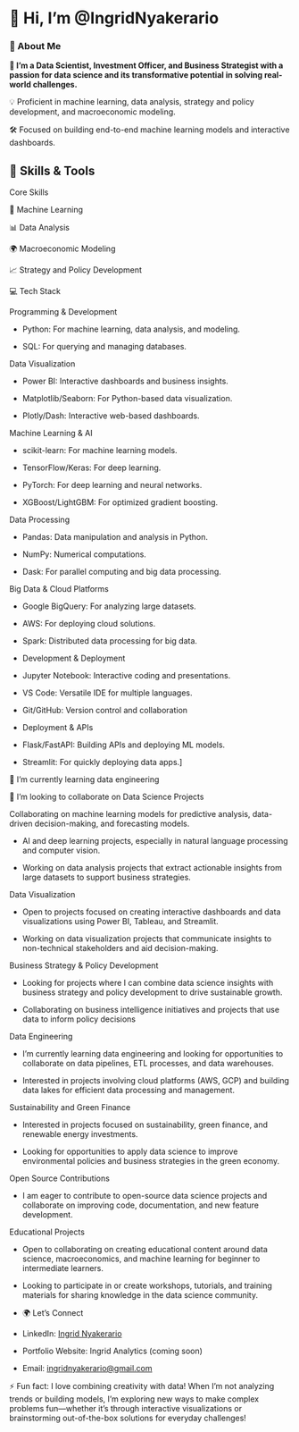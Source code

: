 <p align="center">
   
   # 👋 Hi, I’m @IngridNyakerario
</p>
 
   ### 🚀 About Me
 
<p align="center">
   
   **🌟 I’m a Data Scientist, Investment Officer, and Business Strategist with a passion for data science and its transformative potential in solving real-world challenges.**

   💡 Proficient in machine learning, data analysis, strategy and policy development, and macroeconomic modeling.

   🛠️ Focused on building end-to-end machine learning models and interactive dashboards.
</p>

   💼 Skills & Tools
-   
  Core Skills

  🤖 Machine Learning
  
   📊 Data Analysis
   
   🌍 Macroeconomic Modeling
    
   📈 Strategy and Policy Development

  
 💻 Tech Stack
  
   Programming & Development
   -   Python: For machine learning, data analysis, and modeling.

   -   SQL: For querying and managing databases.
  
  Data Visualization
    
   - Power BI: Interactive dashboards and business insights.
     
   - Matplotlib/Seaborn: For Python-based data visualization.
     
   - Plotly/Dash: Interactive web-based dashboards.

   Machine Learning & AI
   
-    scikit-learn: For machine learning models.
    
-    TensorFlow/Keras: For deep learning.

-    PyTorch: For deep learning and neural networks.

-    XGBoost/LightGBM: For optimized gradient boosting.

  Data Processing

-    Pandas: Data manipulation and analysis in Python.

-    NumPy: Numerical computations.

-    Dask: For parallel computing and big data processing.
    
 Big Data & Cloud Platforms
 
-    Google BigQuery: For analyzing large datasets.
    
-    AWS: For deploying cloud solutions.
    
-    Spark: Distributed data processing for big data.
    
-  Development & Deployment
  
-    Jupyter Notebook: Interactive coding and presentations.
    
-    VS Code: Versatile IDE for multiple languages.
    
-    Git/GitHub: Version control and collaboration
    
-  Deployment & APIs
  
-    Flask/FastAPI: Building APIs and deploying ML models.
     
-    Streamlit: For quickly deploying data apps.]
  
 🌱 I’m currently learning data engineering 

 
 💞️ I’m looking to collaborate on Data Science Projects 

 
 Collaborating on machine learning models for predictive analysis, data-driven decision-making, and forecasting models.
 
-    AI and deep learning projects, especially in natural language processing and computer vision.
    
-    Working on data analysis projects that extract actionable insights from large datasets to support business strategies.
  
 Data Visualization
 
-    Open to projects focused on creating interactive dashboards and data visualizations using Power BI, Tableau, and Streamlit.
  
-    Working on data visualization projects that communicate insights to non-technical stakeholders and aid decision-making.
  
  Business Strategy & Policy Development
  
-    Looking for projects where I can combine data science insights with business strategy and policy development to drive sustainable growth.
  
-    Collaborating on business intelligence initiatives and projects that use data to inform policy decisions
  
  Data Engineering
  
-    I’m currently learning data engineering and looking for opportunities to collaborate on data pipelines, ETL processes, and data warehouses.
   
-    Interested in projects involving cloud platforms (AWS, GCP) and building data lakes for efficient data processing and management.
  
  Sustainability and Green Finance
  
-    Interested in projects focused on sustainability, green finance, and renewable energy investments.
  
-    Looking for opportunities to apply data science to improve environmental policies and business strategies in the green economy.
  
  Open Source Contributions
  
-    I am eager to contribute to open-source data science projects and collaborate on improving code, documentation, and new feature development.
  
  Educational Projects
  
-    Open to collaborating on creating educational content around data science, macroeconomics, and machine learning for beginner to intermediate learners.
  
-    Looking to participate in or create workshops, tutorials, and training materials for sharing knowledge in the data science community.
  
- 🌍 Let’s Connect
  
-    LinkedIn: [Ingrid Nyakerario](https://www.linkedin.com/in/ingrid-ong-uti-43a93361/)
  
-    Portfolio Website: Ingrid Analytics (coming soon)
  
-    Email: ingridnyakerario@gmail.com
  
 ⚡ Fun fact: I love combining creativity with data! When I’m not analyzing trends or building models, I’m exploring new ways to make complex problems fun—whether it’s through interactive visualizations or brainstorming out-of-the-box solutions for everyday challenges!


<!---
IngridNyakerario/IngridNyakerario is a ✨ special ✨ repository because its `README.md` (this file) appears on your GitHub profile.
You can click the Preview link to take a look at your changes.
--->
